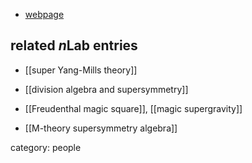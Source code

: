 

* [webpage](https://www.dias.ie/index.php?option=com_contact&view=contact&id=181:dr-leron-borsten&catid=205&Itemid=30&lang=en)

## related $n$Lab entries

* [[super Yang-Mills theory]]

* [[division algebra and supersymmetry]]

* [[Freudenthal magic square]], [[magic supergravity]]

* [[M-theory supersymmetry algebra]]

category: people
